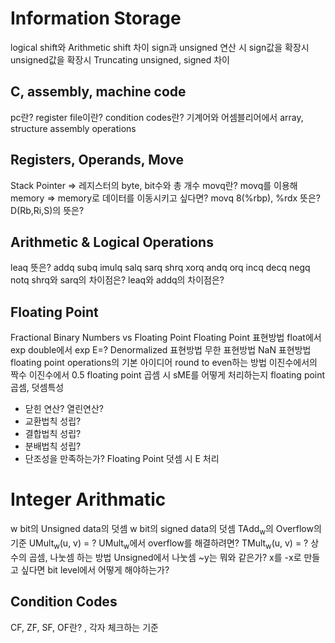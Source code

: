 # Information Storage
logical shift와 Arithmetic shift 차이
sign과 unsigned 연산 시
sign값을 확장시
unsigned값을 확장시
Truncating unsigned, signed 차이

## C, assembly, machine code
pc란?
register file이란?
condition codes란?
기계어와 어셈블리어에서 array, structure
assembly operations

## Registers, Operands, Move
Stack Pointer => 
레지스터의 byte, bit수와 총 개수
movq란?
movq를 이용해 memory => memory로 데이터를 이동시키고 싶다면?
movq 8(%rbp), %rdx 뜻은?
D(Rb,Ri,S)의 뜻은?

## Arithmetic & Logical Operations
leaq 뜻은?
addq
subq
imulq
salq
sarq
shrq
xorq
andq
orq
incq
decq
negq
notq
shrq와 sarq의 차이점은?
leaq와 addq의 차이점은?

## Floating Point
Fractional Binary Numbers vs Floating Point
Floating Point 표현방법
float에서 exp
double에서 exp
E=?
Denormalized 표현방법
무한 표현방법
NaN 표현방법
floating point operations의 기본 아이디어
round to even하는 방법
이진수에서의 짝수
이진수에서 0.5
floating point 곱셈 시 sME를 어떻게 처리하는지
floating point 곱셈, 덧셈특성
- 닫힌 연산? 열린연산?
- 교환법칙 성립?
- 결합법칙 성립?
- 분배법칙 성립?
- 단조성을 만족하는가?
Floating Point 덧셈 시 E 처리
# Integer Arithmatic
w bit의 Unsigned data의 덧셈
w bit의 signed data의 덧셈
TAdd<sub>w</sub>의 Overflow의 기준
UMult<sub>w</sub>(u, v) = ?
UMult<sub>w</sub>에서 overflow를 해결하려면?
TMult<sub>w</sub>(u, v) = ?
상수의 곱셈, 나눗셈 하는 방법
Unsigned에서 나눗셈
~y는 뭐와 같은가?
x를 -x로 만들고 싶다면 bit level에서 어떻게 해야하는가?

## Condition Codes
CF, ZF, SF, OF란? , 각자 체크하는 기준
